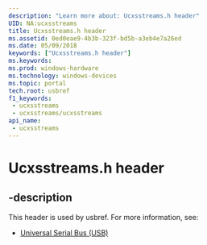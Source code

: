 ```yaml
---
description: "Learn more about: Ucxsstreams.h header"
UID: NA:ucxsstreams
title: Ucxsstreams.h header
ms.assetid: 0ed0eae9-4b3b-323f-bd5b-a3eb4e7a26ed
ms.date: 05/09/2018
keywords: ["Ucxsstreams.h header"]
ms.keywords: 
ms.prod: windows-hardware
ms.technology: windows-devices
ms.topic: portal
tech.root: usbref
f1_keywords:
 - ucxsstreams
 - ucxsstreams/ucxsstreams
api_name:
 - ucxsstreams
---
```


# Ucxsstreams.h header


## -description

This header is used by usbref. For more information, see:

- [Universal Serial Bus (USB)](../_usbref/index.md)

